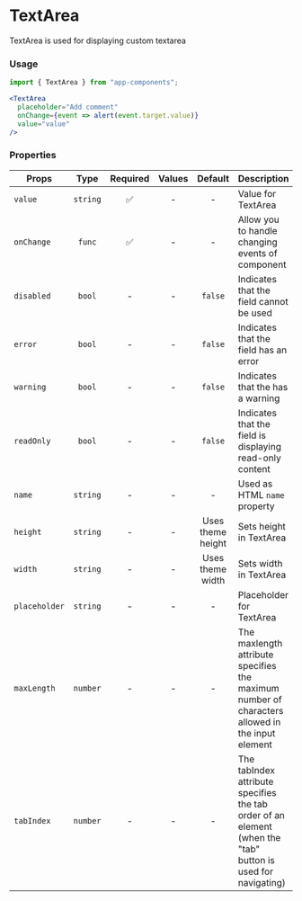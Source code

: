 # TextArea

TextArea is used for displaying custom textarea

### Usage

```js
import { TextArea } from "app-components";
```

```jsx
<TextArea
  placeholder="Add comment"
  onChange={event => alert(event.target.value)}
  value="value"
/>
```

### Properties

| Props         |   Type   | Required | Values |      Default      | Description                                                                                                 |
| ------------- | :------: | :------: | :----: | :---------------: | ----------------------------------------------------------------------------------------------------------- |
| `value`       | `string` |    ✅    |   -    |         -         | Value for TextArea                                                                                          |
| `onChange`    |  `func`  |    ✅    |   -    |         -         | Allow you to handle changing events of component                                                            |
| `disabled`    |  `bool`  |    -     |   -    |      `false`      | Indicates that the field cannot be used                                                                     |
| `error`       |  `bool`  |    -     |   -    |      `false`      | Indicates that the field has an error                                                                       |
| `warning`     |  `bool`  |    -     |   -    |      `false`      | Indicates that the has a warning                                                                            |
| `readOnly`    |  `bool`  |    -     |   -    |      `false`      | Indicates that the field is displaying read-only content                                                    |
| `name`        | `string` |    -     |   -    |         -         | Used as HTML `name` property                                                                                |
| `height`      | `string` |    -     |   -    | Uses theme height | Sets height in TextArea                                                                                     |
| `width`       | `string` |    -     |   -    | Uses theme width  | Sets width in TextArea                                                                                      |
| `placeholder` | `string` |    -     |   -    |         -         | Placeholder for TextArea                                                                                    |
| `maxLength`   | `number` |    -     |   -    |         -         | The maxlength attribute specifies the maximum number of characters allowed in the input element             |
| `tabIndex`    | `number` |    -     |   -    |         -         | The tabIndex attribute specifies the tab order of an element (when the "tab" button is used for navigating) |
